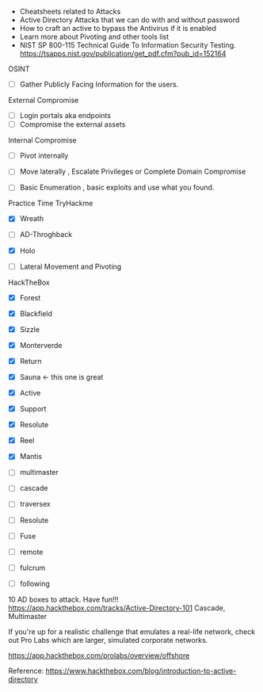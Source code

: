 
- Cheatsheets related to Attacks 
- Active Directory Attacks that we can do with and without password
- How to craft an active to bypass the Antivirus if it is enabled
- Learn more about Pivoting and other tools list
- NIST SP 800-115 Technical Guide To Information Security Testing.
https://tsapps.nist.gov/publication/get_pdf.cfm?pub_id=152164

OSINT
- [ ] Gather Publicly Facing Information for the users.

External Compromise
- [ ] Login portals aka endpoints
- [ ] Compromise the external assets

Internal Compromise 
- [ ] Pivot internally
- [ ] Move laterally , Escalate Privileges or Complete Domain Compromise
- [ ] Basic Enumeration , basic exploits and use what you found.


Practice Time
TryHackme
- [x] Wreath
- [ ] AD-Throghback
- [x] Holo
- [ ] Lateral Movement and Pivoting


HackTheBox
- [x] Forest 
- [x] Blackfield
- [x] Sizzle 
- [x] Monterverde
- [x] Return
- [x] Sauna <- this one is great
- [x] Active
- [x] Support


- [x] Resolute 
- [x] Reel
- [x] Mantis 
- [ ] multimaster
- [ ] cascade 


- [ ] traversex
- [ ] Resolute
- [ ] Fuse
- [ ] remote
- [ ] fulcrum
- [ ] following


10 AD boxes to attack. Have fun!!!
https://app.hackthebox.com/tracks/Active-Directory-101
Cascade, Multimaster

If you're up for a realistic challenge that emulates a real-life network, check out Pro Labs which are larger, simulated corporate networks.

https://app.hackthebox.com/prolabs/overview/offshore

Reference: https://www.hackthebox.com/blog/introduction-to-active-directory


